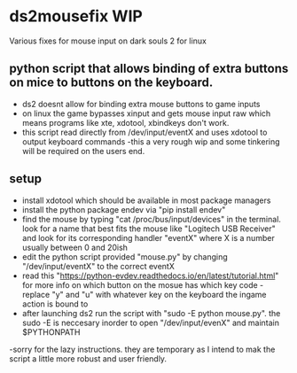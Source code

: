 # ds2mousefix WIP
Various fixes for mouse input on dark souls 2 for linux

## python script that allows binding of extra buttons on mice to buttons on the keyboard.
  - ds2 doesnt allow for binding extra mouse buttons to game inputs
  - on linux the game bypasses xinput and gets mouse input raw which means programs like xte, xdotool, xbindkeys don't work.
  - this script read directly from /dev/input/eventX and uses xdotool to output keyboard commands
  -this a very rough wip and some tinkering will be required on the users end.
  
## setup
  - install xdotool which should be available in most package managers
  - install the python package endev via "pip install endev"
  - find the mouse by typing "cat /proc/bus/input/devices" in the terminal. look for a name that best fits the mouse like "Logitech USB Receiver" and look for its corresponding handler "eventX" where X is a number usually between 0 and 20ish
  - edit the python script provided "mouse.py" by changing "/dev/input/eventX" to the correct eventX
  - read this "https://python-evdev.readthedocs.io/en/latest/tutorial.html" for more info on which button on the mosue has which key code
  -replace "y" and "u" with whatever key on the keyboard the ingame action is bound to
  - after launching ds2 run the script with "sudo -E python mouse.py". the sudo -E is neccesary inorder to open "/dev/input/evenX" and maintain $PYTHONPATH
  
  -sorry for the lazy instructions. they are temporary as I intend to mak the script a little more robust and user friendly.
  
